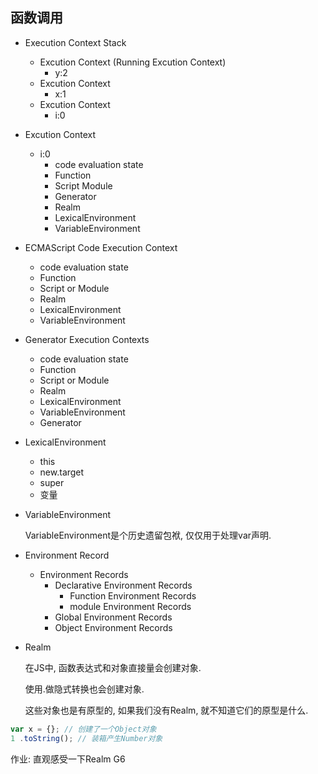 ## 函数调用

- Execution Context Stack
  - Excution Context (Running Excution Context)
    - y:2
  - Excution Context
    - x:1
  - Excution Context
    - i:0


- Excution Context
  - i:0
    - code evaluation state
    - Function
    - Script Module
    - Generator
    - Realm
    - LexicalEnvironment
    - VariableEnvironment

- ECMAScript Code Execution Context
  - code evaluation state
  - Function
  - Script or Module
  - Realm
  - LexicalEnvironment
  - VariableEnvironment

- Generator Execution Contexts
  - code evaluation state
  - Function
  - Script or Module
  - Realm
  - LexicalEnvironment
  - VariableEnvironment
  - Generator

- LexicalEnvironment
  - this
  - new.target
  - super
  - 变量

- VariableEnvironment

  VariableEnvironment是个历史遗留包袱, 仅仅用于处理var声明.

- Environment Record
  - Environment Records
    - Declarative Environment Records
      - Function Environment Records
      - module Environment Records
    - Global Environment Records
    - Object Environment Records

- Realm

  在JS中, 函数表达式和对象直接量会创建对象.

  使用.做隐式转换也会创建对象.

  这些对象也是有原型的, 如果我们没有Realm, 就不知道它们的原型是什么.

```js
var x = {}; // 创建了一个Object对象
1 .toString(); // 装箱产生Number对象
```
作业: 直观感受一下Realm G6